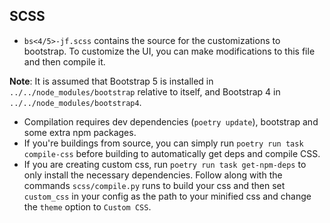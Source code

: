 ## SCSS

* `bs<4/5>-jf.scss` contains the source for the customizations to bootstrap. To customize the UI, you can make modifications to this file and then compile it.

**Note**: It is assumed that Bootstrap 5 is installed in `../../node_modules/bootstrap` relative to itself, and Bootstrap 4 in `../../node_modules/bootstrap4`.

* Compilation requires dev dependencies (`poetry update`), bootstrap and some extra npm packages.
* If you're buildings from source, you can simply run `poetry run task compile-css` before building to automatically get deps and compile CSS.
* If you are creating custom css, run `poetry run task get-npm-deps` to only install the necessary dependencies. Follow along with the commands `scss/compile.py` runs to build your css and then set `custom_css` in your config as the path to your minified css and change the `theme` option to `Custom CSS`.

